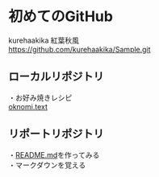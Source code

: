 # 初めてのGitHub

kurehaakika 紅葉秋風  
https://github.com/kurehaakika/Sample.git

## ローカルリポジトリ

・お好み焼きレシピ  
 [oknomi.text](okonomi.text)

##  リポートリポジトリ

・[README.md](README.md)を作ってみる  
・マークダウンを覚える
